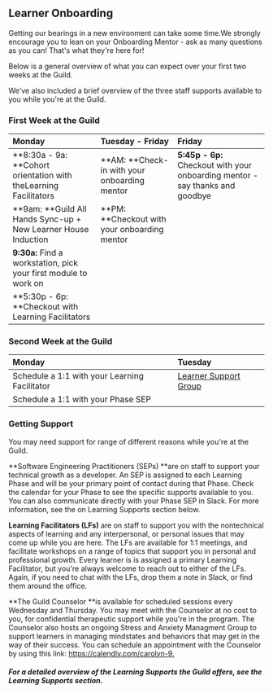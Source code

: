 ## Learner Onboarding 

Getting our bearings in a new environment can take some time.We strongly encourage you to lean on your Onboarding Mentor - ask as many questions as you can! That's what they're here for!

Below is a general overview of what you can expect over your first two weeks at the Guild.

We've also included a brief overview of the three staff supports available to you while you're at the Guild.

### First Week at the Guild

| **Monday** | **Tuesday - Friday** | **Friday** |
| :--- | :--- | :--- |
| **8:30a - 9a: **Cohort orientation with theLearning Facilitators | **AM: **Check-in with your onboarding    mentor | **5:45p - 6p:** Checkout with your            onboarding mentor - say thanks and  goodbye |
| **9am: **Guild All Hands Sync-up + New   Learner House Induction | **PM: **Checkout with your onboarding   mentor |  |
| **9:30a:** Find a workstation, pick your    first module to work on |  |  |
| **5:30p - 6p: **Checkout with Learning     Facilitators |  |  |

### Second Week at the Guild

| **Monday** | **Tuesday** |
| :--- | :--- |
| Schedule a 1:1 with your Learning Facilitator | [Learner Support Group](https://cos.learnersguild.org/COS_Overview/Player_Support_Group.html) |
| Schedule a 1:1 with your Phase SEP |  |

### Getting Support

You may need support for range of different reasons while you're at the Guild.

**Software Engineering Practitioners \(SEPs\) **are on staff to support your technical growth as a developer. An SEP is assigned to each Learning Phase and will be your primary point of contact during that Phase. Check the calendar for your Phase to see the specific supports available to you. You can also communicate directly with your Phase SEP in Slack. For more information, see the on Learning Supports section below.

**Learning Facilitators \(LFs\)** are on staff to support you with the nontechnical aspects of learning and any interpersonal, or personal issues that may come up while you are here. The LFs are available for 1:1 meetings, and facilitate workshops on a range of topics that support you in personal and  professional growth. Every learner is is assigned a primary Learning Facilitator, but you're always welcome to reach out to either of the LFs. Again, if you need to chat with the LFs, drop them a note in Slack, or find them around the office.

**The Guild Counselor **is available for scheduled sessions every Wednesday and Thursday. You may meet with the Counselor at no cost to you, for confidential therapeutic support while you're in the program. The Counselor also hosts an ongoing Stress and Anxiety Managment Group to support learners in managing mindstates and behaviors that may get in the way of their success. You can schedule an appointment with the Counselor by using this link: [https://calendly.com/carolyn-9. ](https://calendly.com/carolyn-9)

##### **For a detailed overview of the Learning Supports the Guild offers, see the Learning Supports section.**




